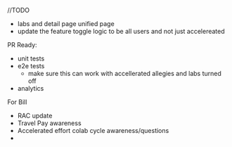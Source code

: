 //TODO

- labs and detail page unified page
- update the feature toggle logic to be all users and not just accelereated

PR Ready:

- unit tests
- e2e tests
  - make sure this can work with accellerated allegies and labs turned off
- analytics

For Bill

- RAC update
- Travel Pay awareness
- Accelerated effort colab cycle awareness/questions
-
